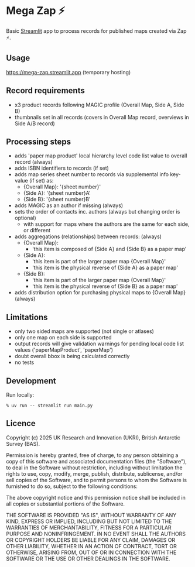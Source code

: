 # Mega Zap ⚡️

Basic [Streamlit](https://streamlit.io) app to process records for published maps created via Zap ⚡️.

## Usage

https://mega-zap.streamlit.app (temporary hosting)

## Record requirements

- x3 product records following MAGIC profile (Overall Map, Side A, Side B)
- thumbnails set in all records (covers in Overall Map record, overviews in Side A/B record)

## Processing steps

- adds 'paper map product' local hierarchy level code list value to overall record (always)
- adds ISBN identifiers to records (if set)
- adds map series sheet number to records via supplemental info key-value (if set) as:
  - {Overall Map}: '{sheet number}'
  - {Side A}: '{sheet number}A'
  - {Side B}: '{sheet number}B'
- adds MAGIC as an author if missing (always)
- sets the order of contacts inc. authors (always but changing order is optional)
  - with support for maps where the authors are the same for each side, or different
- adds aggregations (relationships) between records: (always)
  - {Overall Map}:
    - 'this item is composed of {Side A} and {Side B} as a paper map'
  - {Side A}:
    - 'this item is part of the larger paper map {Overall Map}'
    - 'this item is the physical reverse of {Side A} as a paper map'
  - {Side B}:
    - 'this item is part of the larger paper map {Overall Map}'
    - 'this item is the physical reverse of {Side B} as a paper map'
- adds distribution option for purchasing physical maps to {Overall Map} (always)

## Limitations

- only two sided maps are supported (not single or atlases)
- only one map on each side is supported
- output records will give validation warnings for pending local code list values ('paperMapProduct', 'paperMap')
- doubt overall bbox is being calculated correctly
- no tests

## Development

Run locally:

```
% uv run -- streamlit run main.py
```

## Licence

Copyright (c) 2025 UK Research and Innovation (UKRI), British Antarctic Survey (BAS).

Permission is hereby granted, free of charge, to any person obtaining a copy
of this software and associated documentation files (the "Software"), to deal
in the Software without restriction, including without limitation the rights
to use, copy, modify, merge, publish, distribute, sublicense, and/or sell
copies of the Software, and to permit persons to whom the Software is
furnished to do so, subject to the following conditions:

The above copyright notice and this permission notice shall be included in all
copies or substantial portions of the Software.

THE SOFTWARE IS PROVIDED "AS IS", WITHOUT WARRANTY OF ANY KIND, EXPRESS OR
IMPLIED, INCLUDING BUT NOT LIMITED TO THE WARRANTIES OF MERCHANTABILITY,
FITNESS FOR A PARTICULAR PURPOSE AND NONINFRINGEMENT. IN NO EVENT SHALL THE
AUTHORS OR COPYRIGHT HOLDERS BE LIABLE FOR ANY CLAIM, DAMAGES OR OTHER
LIABILITY, WHETHER IN AN ACTION OF CONTRACT, TORT OR OTHERWISE, ARISING FROM,
OUT OF OR IN CONNECTION WITH THE SOFTWARE OR THE USE OR OTHER DEALINGS IN THE
SOFTWARE.
